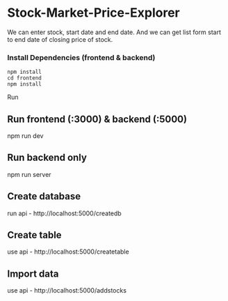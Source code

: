 # Stock-Market-Price-Explorer
We can enter stock, start date and end date. And we can get list form start to end date of closing price of stock.


### Install Dependencies (frontend & backend)

```
npm install
cd frontend
npm install
```

Run
## Run frontend (:3000) & backend (:5000)
npm run dev

## Run backend only
npm run server

## Create database
run api - http://localhost:5000/createdb

## Create table
use api - http://localhost:5000/createtable

## Import data
use api - http://localhost:5000/addstocks



